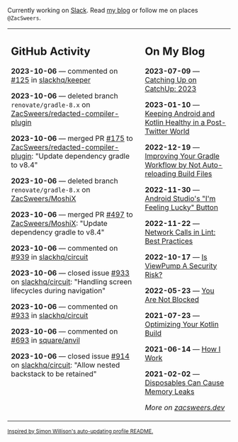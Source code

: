 Currently working on [Slack](https://slack.com/). Read [my blog](https://zacsweers.dev/) or follow me on places `@ZacSweers`.

<table><tr><td valign="top" width="60%">

## GitHub Activity
<!-- githubActivity starts -->
**2023-10-06** — commented on [#125](https://github.com/slackhq/keeper/issues/125#issuecomment-1751019578) in [slackhq/keeper](https://github.com/slackhq/keeper)

**2023-10-06** — deleted branch `renovate/gradle-8.x` on [ZacSweers/redacted-compiler-plugin](https://github.com/ZacSweers/redacted-compiler-plugin)

**2023-10-06** — merged PR [#175](https://github.com/ZacSweers/redacted-compiler-plugin/pull/175) to [ZacSweers/redacted-compiler-plugin](https://github.com/ZacSweers/redacted-compiler-plugin): "Update dependency gradle to v8.4"

**2023-10-06** — deleted branch `renovate/gradle-8.x` on [ZacSweers/MoshiX](https://github.com/ZacSweers/MoshiX)

**2023-10-06** — merged PR [#497](https://github.com/ZacSweers/MoshiX/pull/497) to [ZacSweers/MoshiX](https://github.com/ZacSweers/MoshiX): "Update dependency gradle to v8.4"

**2023-10-06** — commented on [#939](https://github.com/slackhq/circuit/issues/939#issuecomment-1750860237) in [slackhq/circuit](https://github.com/slackhq/circuit)

**2023-10-06** — closed issue [#933](https://github.com/slackhq/circuit/issues/933) on [slackhq/circuit](https://github.com/slackhq/circuit): "Handling screen lifecycles during navigation"

**2023-10-06** — commented on [#933](https://github.com/slackhq/circuit/issues/933#issuecomment-1750853811) in [slackhq/circuit](https://github.com/slackhq/circuit)

**2023-10-06** — commented on [#693](https://github.com/square/anvil/issues/693#issuecomment-1750839923) in [square/anvil](https://github.com/square/anvil)

**2023-10-06** — closed issue [#914](https://github.com/slackhq/circuit/issues/914) on [slackhq/circuit](https://github.com/slackhq/circuit): "Allow nested backstack to be retained"
<!-- githubActivity ends -->
</td><td valign="top" width="40%">

## On My Blog
<!-- blog starts -->
**2023-07-09** — [Catching Up on CatchUp: 2023](https://www.zacsweers.dev/catching-up-on-catchup-2023/)

**2023-01-10** — [Keeping Android and Kotlin Healthy in a Post-Twitter World](https://www.zacsweers.dev/keeping-android-healthy/)

**2022-12-19** — [Improving Your Gradle Workflow by Not Auto-reloading Build Files](https://www.zacsweers.dev/improving-your-workflow-by-not-auto-reloading-build-files/)

**2022-11-30** — [Android Studio's "I'm Feeling Lucky" Button](https://www.zacsweers.dev/android-studios-im-feeling-lucky-button/)

**2022-11-22** — [Network Calls in Lint: Best Practices](https://www.zacsweers.dev/network-calls-in-lint-best-practices/)

**2022-10-17** — [Is ViewPump A Security Risk?](https://www.zacsweers.dev/is-viewpump-a-security-risk/)

**2022-05-23** — [You Are Not Blocked](https://www.zacsweers.dev/you-are-not-blocked/)

**2021-07-23** — [Optimizing Your Kotlin Build](https://www.zacsweers.dev/optimizing-your-kotlin-build/)

**2021-06-14** — [How I Work](https://www.zacsweers.dev/how-i-work/)

**2021-02-02** — [Disposables Can Cause Memory Leaks](https://www.zacsweers.dev/disposables-can-cause-memory-leaks/)
<!-- blog ends -->
_More on [zacsweers.dev](https://zacsweers.dev/)_
</td></tr></table>

<sub><a href="https://simonwillison.net/2020/Jul/10/self-updating-profile-readme/">Inspired by Simon Willison's auto-updating profile README.</a></sub>